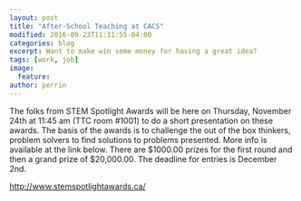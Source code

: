 ```yaml
---
layout: post
title: "After-School Teaching at CACS"
modified: 2016-09-23T11:11:55-04:00
categories: blog
excerpt: Want to make win some money for having a great idea?
tags: [work, job]
image:
  feature:  
author: perrin
---
```


The folks from STEM Spotlight Awards will be here on Thursday, November 24th at 11:45 am (TTC room #1001) to do a short presentation on these awards.  The basis of the awards is to challenge the out of the box thinkers, problem solvers to find solutions to problems presented.  More info is available at the link below. There are $1000.00 prizes for the first round and then a grand prize of $20,000.00. The deadline for entries is December 2nd.

http://www.stemspotlightawards.ca/
